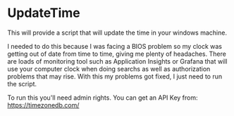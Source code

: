 # UpdateTime
This will provide a script that will update the time in your windows machine.

I needed to do this because I was facing a BIOS problem so my clock was getting out of date from time to time, giving me plenty of headaches. There are loads of monitoring tool such as Application Insights or Grafana that will use your computer clock when doing searchs as well as authorization problems that may rise. With this my problems got fixed, I just need to run the script.

To run this you'll need admin rights.
You can get an API Key from: https://timezonedb.com/
